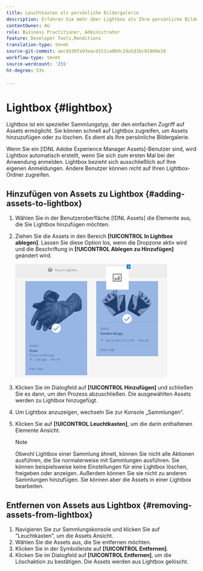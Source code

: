 ```yaml
---
title: Leuchtkasten als persönliche Bildergalerie
description: Erfahren Sie mehr über Lightbox als Ihre persönliche Bildergalerie in Adobe Experience Manager Assets].
contentOwner: AG
role: Business Practitioner, Administrator
feature: Developer Tools,Renditions
translation-type: tm+mt
source-git-commit: aec4530fa93eacd151ca069c2da5d1bc92408e10
workflow-type: tm+mt
source-wordcount: '255'
ht-degree: 53%

---
```



# Lightbox {#lightbox}

Lightbox ist ein spezieller Sammlungstyp, der den einfachen Zugriff auf Assets ermöglicht. Sie können schnell auf Lightbox zugreifen, um Assets hinzuzufügen oder zu löschen. Es dient als Ihre persönliche Bildergalerie.

Wenn Sie ein [!DNL Adobe Experience Manager Assets]-Benutzer sind, wird Lightbox automatisch erstellt, wenn Sie sich zum ersten Mal bei der Anwendung anmelden. Lightbox bezieht sich ausschließlich auf Ihre eigenen Anmeldungen. Andere Benutzer können nicht auf Ihren Lightbox-Ordner zugreifen.

## Hinzufügen von Assets zu Lightbox {#adding-assets-to-lightbox}

1. Wählen Sie in der Benutzeroberfläche [!DNL Assets] die Elemente aus, die Sie Lightbox hinzufügen möchten.
1. Ziehen Sie die Assets in den Bereich **[!UICONTROL In Lightbox ablegen]**. Lassen Sie diese Option los, wenn die Dropzone aktiv wird und die Beschriftung in **[!UICONTROL Ablegen zu Hinzufügen]** geändert wird.

   ![add_to_lightbox](assets/add_to_lightbox.png)

1. Klicken Sie im Dialogfeld auf **[!UICONTROL Hinzufügen]** und schließen Sie es dann, um den Prozess abzuschließen. Die ausgewählten Assets werden zu Lightbox hinzugefügt.
1. Um Lightbox anzuzeigen, wechseln Sie zur Konsole „Sammlungen“.
1. Klicken Sie auf **[!UICONTROL Leuchtkasten]**, um die darin enthaltenen Elemente Ansicht.

   >[!NOTE]
   >
   >Obwohl Lightbox einer Sammlung ähnelt, können Sie nicht alle Aktionen ausführen, die Sie normalerweise mit Sammlungen ausführen. Sie können beispielsweise keine Einstellungen für eine Lightbox löschen, freigeben oder anzeigen. Außerdem können Sie sie nicht zu anderen Sammlungen hinzufügen. Sie können aber die Assets in einer Lightbox bearbeiten.

## Entfernen von Assets aus Lightbox {#removing-assets-from-lightbox}

1. Navigieren Sie zur Sammlungskonsole und klicken Sie auf &quot;Leuchtkasten&quot;, um die Assets Ansicht.
1. Wählen Sie die Assets aus, die Sie entfernen möchten.
1. Klicken Sie in der Symbolleiste auf **[!UICONTROL Entfernen]**.
1. Klicken Sie im Dialogfeld auf **[!UICONTROL Entfernen]**, um die Löschaktion zu bestätigen. Die Assets werden aus Lightbox gelöscht.
